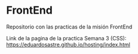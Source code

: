 # FrontEnd
Repositorio con las practicas de la misión FrontEnd

Link de la pagina de la practica Semana 3 (CSS): https://eduardosastre.github.io/hosting/index.html
